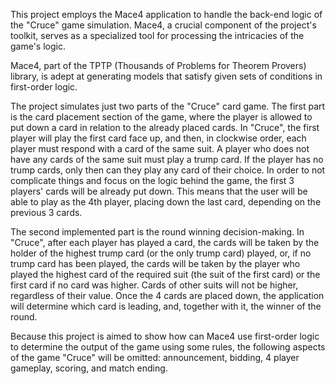 This project employs the Mace4 application to handle the back-end logic of the "Cruce" game simulation. Mace4, a crucial component of the project's toolkit, serves as a specialized tool for processing the intricacies of the game's logic.

Mace4, part of the TPTP (Thousands of Problems for Theorem Provers) library, is adept at generating models that satisfy given sets of conditions in first-order logic.

The project simulates just two parts of the "Cruce" card game. The first part is the card placement section of the game, where the player is allowed to put down a card in relation to the already placed cards. In "Cruce", the first player will play the first card face up, and then, in clockwise order, each player must respond with a card of the same suit. A player who does not have any cards of the same suit must play a trump card. If the player has no trump cards, only then can they play any card of their choice. In order to not complicate things and focus on the logic behind the game, the first 3 players' cards will be already put down. This means that the user will be able to play as the 4th player, placing down the last card, depending on the previous 3 cards.

The second implemented part is the round winning decision-making. In "Cruce", after each player has played a card, the cards will be taken by the holder of the highest trump card (or the only trump card) played, or, if no trump card has been played, the cards will be taken by the player who played the highest card of the required suit (the suit of the first card) or the first card if no card was higher. Cards of other suits will not be higher, regardless of their value. Once the 4 cards are placed down, the application will determine which card is leading, and, together with it, the winner of the round.

Because this project is aimed to show how can Mace4 use first-order logic to determine the output of the game using some rules, the following aspects of the game "Cruce" will be omitted: announcement, bidding, 4 player gameplay, scoring, and match ending.
